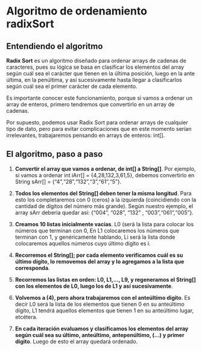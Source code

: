 # Algoritmo de ordenamiento radixSort

## Entendiendo el algoritmo

**Radix Sort** es un algoritmo diseñado para ordenar arrays de cadenas de caracteres,
pues su lógica se basa en clasificar los elementos del array según cuál sea el carácter
que tienen en la última posición, luego en la ante última, en la penúltima, y así
sucesivamente hasta llegar a clasificarlos según cuál sea el primer carácter de cada
elemento. 

Es importante conocer este funcionamiento, porque si vamos a ordenar un
array de enteros, primero tendremos que convertirlo en un array de cadenas.


Por supuesto, podemos usar Radix Sort para ordenar arrays de cualquier tipo de
dato, pero para evitar complicaciones que en este momento serían irrelevantes,
trabajaremos pensando en arrays de enteros: int[].


## El algoritmo, paso a paso

1) **Convertir el array que vamos a ordenar, de int[] a String[]**.
   Por ejemplo, si vamos a ordenar int iArr[] = {4,28,132,3,61,5}, debemos
   convertirlo en String sArr[] = {“4”,“28”,“132”,“3”,“61”,“5”}.
   
2) **Todos los elementos del String[] deben tener la misma longitud**. Para esto los
   completaremos con 0 (ceros) a la izquierda (coincidiendo con la cantidad de
   dígitos del número más grande). Según nuestro ejemplo, el array sArr debería
   quedar así: {“004”, “028”, “132” , “003”,“061”,“005”}.
   
3) **Creamos 10 listas inicialmente vacías**. L0 (será la lista para colocar los números
   que terminan con 0, En L1 colocaremos los números que terminan con 1, y
   genéricamente hablando, Li será la lista donde colocaremos aquellos números cuyo último dígito es i.
   
4) **Recorremos el String[]; por cada elemento verificamos cuál es su último dígito,
   lo removemos del array y lo agregamos a la lista que corresponda**.
   
5) **Recorremos las listas en orden: L0, L1,..., L9, y regeneramos el String[] con los
   elementos de L0, luego los de L1 y así sucesivamente**.

6) **Volvemos a (4), pero ahora trabajaremos con el anteúltimo dígito**. Es decir L0
   será la lista de los elementos que tienen 0 en su anteúltimo dígito, L1 tendrá
   aquellos elementos que tienen 1 en su anteúltimo lugar, etcétera.

7) **En cada iteración evaluamos y clasificamos los elementos del array según cuál
   sea su último, anteúltimo, antepenúltimo, (...) y primer dígito**. Luego de esto el
   array quedará ordenado.